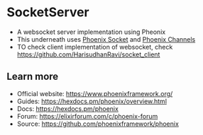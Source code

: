 # SocketServer

* A websocket server implementation using Pheonix
* This underneath uses [Phoenix Socket](https://hexdocs.pm/phoenix/Phoenix.Socket.html) and [Phoenix Channels](https://hexdocs.pm/phoenix/channels.html)
* TO check client implementation of websocket, check https://github.com/HarisudhanRavi/socket_client

## Learn more

  * Official website: https://www.phoenixframework.org/
  * Guides: https://hexdocs.pm/phoenix/overview.html
  * Docs: https://hexdocs.pm/phoenix
  * Forum: https://elixirforum.com/c/phoenix-forum
  * Source: https://github.com/phoenixframework/phoenix
